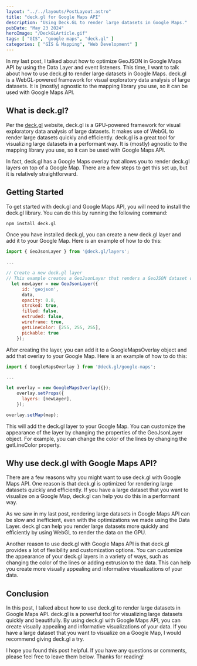 ```yaml
---
layout: "../../layouts/PostLayout.astro"
title: "deck.gl for Google Maps API"
description: "Using Deck.GL to render large datasets in Google Maps."
pubDate: "May 23 2024"
heroImage: "/DeckGLArticle.gif"
tags: [ "GIS", "google maps", "deck.gl" ]
categories: [ "GIS & Mapping", "Web Development" ]
---
```


In my last post, I talked about how to optimize GeoJSON in Google Maps API by using the Data Layer and event listeners. This time, I want to talk about how to use deck.gl to render large datasets in Google Maps. deck.gl is a WebGL-powered framework for visual exploratory data analysis of large datasets. It is (mostly) agnostic to the mapping library you use, so it can be used with Google Maps API. 

## What is deck.gl?

Per the [deck.gl](https://deck.gl/) website, deck.gl is a GPU-powered framework for visual exploratory data analysis of large datasets. It makes use of WebGL to render large datasets quickly and efficiently. deck.gl is a great tool for visualizing large datasets in a performant way. It is (mostly) agnostic to the mapping library you use, so it can be used with Google Maps API.

In fact, deck.gl has a Google Maps overlay that allows you to render deck.gl layers on top of a Google Map. There are a few steps to get this set up, but it is relatively straightforward.

## Getting Started

To get started with deck.gl and Google Maps API, you will need to install the deck.gl library. You can do this by running the following command:

```bash
npm install deck.gl
```

Once you have installed deck.gl, you can create a new deck.gl layer and add it to your Google Map. Here is an example of how to do this:

```javascript
import { GeoJsonLayer } from '@deck.gl/layers';

...

// Create a new deck.gl layer
// This example creates a GeoJsonLayer that renders a GeoJSON dataset on top of a Google Map
  let newLayer = new GeoJsonLayer({
      id: 'geojson',
      data,
      opacity: 0.8,
      stroked: true,
      filled: false,
      extruded: false,
      wireframe: true,
      getLineColor: [255, 255, 255],
      pickable: true
    });
```

After creating the layer, you can add it to a GoogleMapsOverlay object and add that overlay to your Google Map. Here is an example of how to do this:

```javascript
import { GoogleMapsOverlay } from '@deck.gl/google-maps';

...

let overlay = new GoogleMapsOverlay({});
    overlay.setProps({
      layers: [newLayer],
    });

overlay.setMap(map);
```

This will add the deck.gl layer to your Google Map. You can customize the appearance of the layer by changing the properties of the GeoJsonLayer object. For example, you can change the color of the lines by changing the getLineColor property.

## Why use deck.gl with Google Maps API?

There are a few reasons why you might want to use deck.gl with Google Maps API. One reason is that deck.gl is optimized for rendering large datasets quickly and efficiently. If you have a large dataset that you want to visualize on a Google Map, deck.gl can help you do this in a performant way.

As we saw in my last post, rendering large datasets in Google Maps API can be slow and inefficient, even with the optimizations we made using the Data Layer. deck.gl can help you render large datasets more quickly and efficiently by using WebGL to render the data on the GPU.

Another reason to use deck.gl with Google Maps API is that deck.gl provides a lot of flexibility and customization options. You can customize the appearance of your deck.gl layers in a variety of ways, such as changing the color of the lines or adding extrusion to the data. This can help you create more visually appealing and informative visualizations of your data.

## Conclusion

In this post, I talked about how to use deck.gl to render large datasets in Google Maps API. deck.gl is a powerful tool for visualizing large datasets quickly and beautifully. By using deck.gl with Google Maps API, you can create visually appealing and informative visualizations of your data. If you have a large dataset that you want to visualize on a Google Map, I would recommend giving deck.gl a try.

I hope you found this post helpful. If you have any questions or comments, please feel free to leave them below. Thanks for reading!